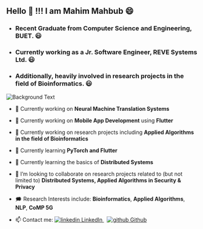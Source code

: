 ## Hello 👋 !!! I am Mahim Mahbub 😄

- ### Recent Graduate from Computer Science and Engineering, BUET. 😃

- ### Currently working as a Jr. Software Engineer, REVE Systems Ltd. 😃

- ### Additionally, heavily involved in research projects in the field of Bioinformatics. 😃

![Background Text](assets/_1.gif)


<!--**Mahim1997/Mahim1997** is a ✨ _special_ ✨ repository because its `README.md` (this file) appears on your GitHub profile.

Here are some ideas to get you started:
-->

- 🔭 Currently working on **Neural Machine Translation Systems**
- 🔭 Currently working on **Mobile App Development** using **Flutter**
- 🔭 Currently working on research projects including **Applied Algorithms in the field of Bioinformatics**

- 🌱 Currently learning **PyTorch and Flutter**
- 🌱 Currently learning the basics of **Distributed Systems**
- 👯 I’m looking to collaborate on research projects related to (but not limited to) **Distributed Systems, Applied Algorithms in Security & Privacy**

- 🗯️ Research Interests include: **Bioinformatics**, **Applied Algorithms**, **NLP**, **CoMP 5G**

-  <p>
    📫 Contact me: 
    <a href="https://www.linkedin.com/in/mahim-mahbub-0224431b2/" rel="nofollow noreferrer">
      <img src="https://i.stack.imgur.com/gVE0j.png" alt="linkedin"> LinkedIn
    </a> &nbsp; 
    <a href="https://github.com/Mahim1997" rel="nofollow noreferrer">
      <img src="https://i.stack.imgur.com/tskMh.png" alt="github"> Github
    </a>
  </p>




